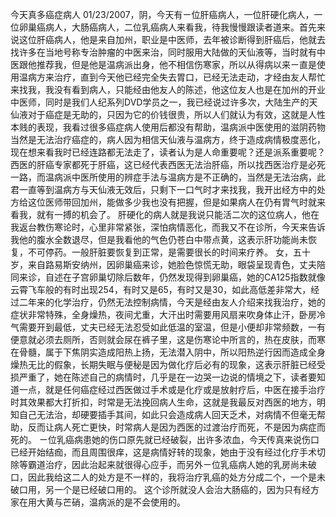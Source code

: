 今天真多癌症病人
01/23/2007，阴，今天有ㄧ位肝癌病人，一位肝硬化病人，一位卵巢癌病人，大肠癌病人，二位乳癌病人来看我，待我慢慢跟读者道来。首先来说这位肝癌病人，他是来自加州，职业是中医师，去年被诊断得到肝癌后，他就去找许多在当地号称专治肿瘤的中医来治，同时服用大陆做的天仙液等，当时就有中医跟他推荐我，但是他是温病派出身，他不相信伤寒家，所以从得病以来ㄧ直是使用温病方来治疗，直到今天他已经完全失去胃口，已经无法走动，才经由友人帮忙来找我，我没有看到病人，只能经由他友人的陈述，他这位友人也是在加州的开业中医师，同时是我们人纪系列DVD学员之一，我已经说过许多次，大陆生产的天仙液对于癌症是无助的，只因为它的价钱很贵，所以人们就认为有效，这就是人性本贱的表现，我看过很多癌症病人使用后都没有帮助，温病派中医使用的滋阴药物当然是无法治疗癌症的，病人因为相信天仙液与温病方，终于造成病情极度恶化，现在想来看我时已经连路都无法走了，读者认为是人命重要呢？还是派系重要呢？西医的肝癌专家都死于肝癌，这已经代表西医无法治肝癌，所以找西医治疗是必死一路，而温病派中医所使用的辨症手法与温病方是不正确的，当然是无法治病，此君一直等到温病方与天仙液无效后，只剩下一口气时才来找我，我开出经方中的处方给这位医师带回加州，能做多少我也没有把握，但是如果病人在仍有胃气时就来看我，就有一搏的机会了。
肝硬化的病人就是我说只能活二次的这位病人，他在我返台教伤寒论时，心里非常紧张，深怕病情恶化，而我又不在诊所，今天来告诉我他的腹水全数退尽，但是我看他的气色仍苍白中带点黄，这表示肝功能尚未恢复，不可停药。一般肝脏要恢复到正常，是需要很长的时间来疗养。
女，五十岁，来自路易斯安纳州，因卵巢癌来诊，她脸色惊慌无助，眼袋呈现青色，丈夫陪同来诊，自述在子宫卵巢切除后数年，仍然发现得到卵巢癌，她的CA125指数就像云霄飞车般的有时出现254，有时又是65，有时又是30，如此高低差非常大，经过二年来的化学治疗，仍然无法控制病情，今天是经由友人介绍来找我治疗，她的症状非常特殊，全身燥热，夜间尤重，大汗出时需要用风扇来吹身体止汗，卧房冷气需要开到最低，丈夫已经无法忍受如此低温的室温，但是小便却非常频数，一有便意就必须去厕所，否则就会尿在裤子里，这是伤寒论中所言的，热在皮肤，而寒在骨髓，属于下焦阴实造成阳热上扬，无法潜入阴中，所以阳热逆行因而造成全身燥热无比的假象，长期失眠与便秘是因为做化疗后必有的现象，这表示肝脏已经受损严重了，她在陈述自己的病情时，几乎是在一边哭一边说的情境之下，读者要知道一点，就是任何癌症经过西医做过手术或是化疗或是放射疗后，中医在接手治疗时其效果都大打折扣，时常是无法挽回病人生命，这就是我最反对西医的地方，明知自己无法治，却硬要插手其间，如此只会造成病人回天乏术，对病情不但毫无帮助，反而让病人死亡更快，时常病人是因为西医的过渡治疗而死，不是因为病症而死的。
ㄧ位乳癌病患她的伤口原先就已经破裂，出许多浓血，今天传真来说伤口已经开始结痂，而且周围很痒，这是病情好转的现象，她由于没有经过化疗手术切除等霸道治疗，因此治起来就很得心应手，而另外ㄧ位乳癌病人她的乳房尚未破口，因此我给这二人的处方是不一样的，我将治疗乳癌的处方分成二个，一个是未破口用，另一个是已经破口用的。
 这个诊所就没人会治大肠癌的，因为只有经方家在用大黄与芒硝，温病派的是不会使用的。